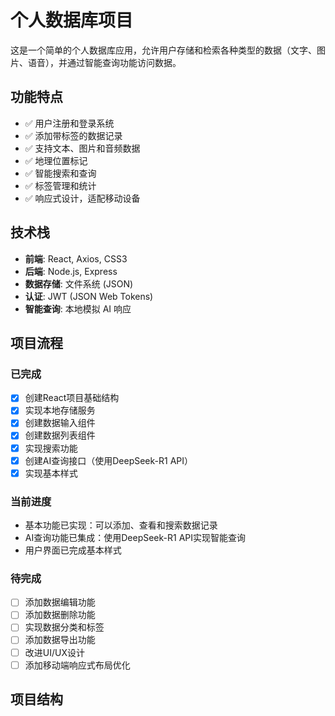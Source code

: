 # 个人数据库项目

这是一个简单的个人数据库应用，允许用户存储和检索各种类型的数据（文字、图片、语音），并通过智能查询功能访问数据。

## 功能特点

- ✅ 用户注册和登录系统
- ✅ 添加带标签的数据记录
- ✅ 支持文本、图片和音频数据
- ✅ 地理位置标记
- ✅ 智能搜索和查询
- ✅ 标签管理和统计
- ✅ 响应式设计，适配移动设备

## 技术栈

- **前端**: React, Axios, CSS3
- **后端**: Node.js, Express
- **数据存储**: 文件系统 (JSON)
- **认证**: JWT (JSON Web Tokens)
- **智能查询**: 本地模拟 AI 响应

## 项目流程

### 已完成
- [x] 创建React项目基础结构
- [x] 实现本地存储服务
- [x] 创建数据输入组件
- [x] 创建数据列表组件
- [x] 实现搜索功能
- [x] 创建AI查询接口（使用DeepSeek-R1 API）
- [x] 实现基本样式

### 当前进度
- 基本功能已实现：可以添加、查看和搜索数据记录
- AI查询功能已集成：使用DeepSeek-R1 API实现智能查询
- 用户界面已完成基本样式

### 待完成
- [ ] 添加数据编辑功能
- [ ] 添加数据删除功能
- [ ] 实现数据分类和标签
- [ ] 添加数据导出功能
- [ ] 改进UI/UX设计
- [ ] 添加移动端响应式布局优化

## 项目结构
